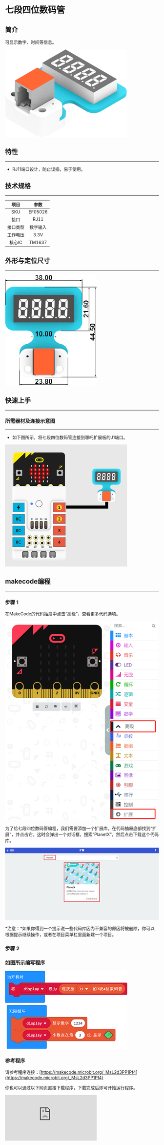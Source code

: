 # 七段四位数码管

## 简介
可显示数字、时间等信息。

![](./images/05026_01.png)

## 特性
---
- RJ11端口设计，防止误插，易于使用。
## 技术规格
---

项目 | 参数
:-: | :-:
SKU|EF05026
接口|RJ11
接口类型|数字输入
工作电压|3.3V
核心IC|TM1637




## 外形与定位尺寸
---


![](./images/05026_02.png)


## 快速上手
---

### 所需器材及连接示意图
---

- 如下图所示，将七段四位数码管连接到哪吒扩展板的J1端口。


![](./images/05026_03.png)

## makecode编程
---

### 步骤 1
在MakeCode的代码抽屉中点击“高级”，查看更多代码选项。

![](./images/05001_04.png)

为了给七段四位数码管编程，我们需要添加一个扩展库。在代码抽屉底部找到“扩展”，并点击它。这时会弹出一个对话框，搜索”PlanetX“，然后点击下载这个代码库。

![](./images/05001_05.png)

*注意：*如果你得到一个提示说一些代码库因为不兼容的原因将被删除，你可以根据提示继续操作，或者在项目菜单栏里面新建一个项目。
### 步骤 2
### 如图所示编写程序

![](./images/05026_06.png)


### 参考程序
请参考程序连接：[https://makecode.microbit.org/_MsL2d3PP1Pf4](https://makecode.microbit.org/_MsL2d3PP1Pf4)

你也可以通过以下网页直接下载程序，下载完成后即可开始运行程序。

<div
    style={{
        position: 'relative',
        paddingBottom: '60%',
        overflow: 'hidden',
    }}
>
    <iframe
        src="https://makecode.microbit.org/_MsL2d3PP1Pf4"
        frameborder="0"
        sandbox="allow-popups allow-forms allow-scripts allow-same-origin"
        style={{
            position: 'absolute',
            width: '100%',
            height: '100%',
        }}
    />
</div>
---

### 结果
- 通过七段四位数码管显示设定12.34。

## python编程
---


### 步骤 1
为了方便的使用python对行星系列传感进行编程，我们可以使用已经编写好的库[PlanetX_MicroPython]，只需要调用函数并修改参数即可实现对应的功能。

下载压缩包并解压[PlanetX_MicroPython](https://github.com/lionyhw/PlanetX_MicroPython/archive/master.zip)

推荐使用官方平台：[Python editor](https://python.microbit.org/v/2.0)进行编程

![](./images/05001_07.png)

为了给七段四位数码管编程，我们需要添加enum.py和nixietube.py两个文件。点击Load/Save，然后点击Show Files（1）下拉菜单，再点击Add file在本地找到下载并解压完成的PlanetX_MicroPython文件夹，从中选择enum.py和nixietube.py两个文件添加进来。

![](./images/05001_08.png)
![](./images/05001_09.png)
![](./images/05026_10.png)

### 步骤 2
### 参考程序
```
from microbit import *
from enum import *
from nixietube import *

tm = NIXIETUBE(J1)
n = 0
while n < 10000:
    tm.set_show_num(n)
    n += 1
```


### 结果
- 七段四位数码管显示从0计数到9999的数值。
## 相关案例
---

## 技术文档
---
